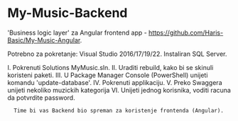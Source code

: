 # My-Music-Backend

'Business logic layer' za Angular frontend app - https://github.com/Haris-Basic/My-Music-Angular.

Potrebno za pokretanje: Visual Studio 2016/17/19/22.
Instaliran SQL Server.

I.   Pokrenuti Solutions MyMusic.sln.
II.  Uraditi rebuild, kako bi se skinuli koristeni paketi.
III. U Package Manager Console (PowerShell) unijeti komandu 'update-database'.
IV.  Pokrenuti applikaciju.
V.   Preko Swaggera unijeti nekoliko muzickih kategorija
VI.  Unijeti jednog korisnika, voditi racuna da potvrdite password.
      
      Time bi vas Backend bio spreman za koristenje frontenda (Angular).
